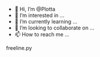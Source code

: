 - 👋 Hi, I’m @Plotta
- 👀 I’m interested in ...
- 🌱 I’m currently learning ...
- 💞️ I’m looking to collaborate on ...
- 📫 How to reach me ...

<!---
Plotta/Plotta is a ✨ special ✨ repository because its `README.md` (this file) appears on your GitHub profile.
You can click the Preview link to take a look at your changes.
--->
freeline.py

